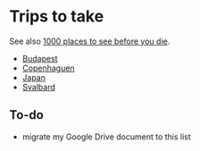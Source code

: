 # Trips to take

See also [1000 places to see before you die](http://1000places.com/).

* [Budapest](https://en.wikipedia.org/wiki/Budapest)
* [Copenhaguen](https://en.wikipedia.org/wiki/Copenhagen)
* [Japan](https://en.wikipedia.org/wiki/Japan)
* [Svalbard](https://en.wikipedia.org/wiki/Svalbard)

## To-do

* migrate my Google Drive document to this list
